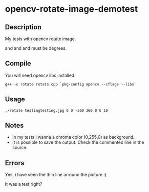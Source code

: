 opencv-rotate-image-demotest
============================

Description
-----------

My tests with opencv rotate image.

<x> and <y> and <z> and <step> must be degrees.

Compile
-------

You will need opencv libs installed.

```
g++ -o rotate rotate.cpp `pkg-config opencv --cflags --libs`
```

Usage
-----

```
./rotate testingtesting.jpg 0 0 -360 360 0 0 10
```


Notes
-----

* In my tests i wanna a chroma color (0,255,0) as background.
* It is possible to save the output. Check the commented line in the source.

Errors
------

Yes, i have seen the thin line arround the picture :(     

It was a test right?
